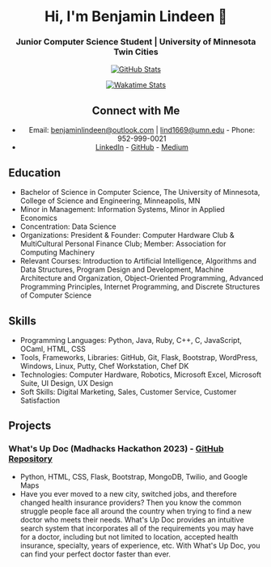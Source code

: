 <div align="center">

# Hi, I'm Benjamin Lindeen 👋

### Junior Computer Science Student | University of Minnesota Twin Cities

[![GitHub Stats](https://github-readme-stats.vercel.app/api?username=BenjaminLindeen&show_icons=true&theme=radical)](https://github.com/BenjaminLindeen)

[![Wakatime Stats](https://github-readme-stats.vercel.app/api/wakatime?username=BenjaminLindeen&theme=radical)](https://wakatime.com/@BenjaminLindeen)

## Connect with Me

- Email: benjaminlindeen@outlook.com | lind1669@umn.edu - Phone: 952-999-0021
- [LinkedIn](https://www.linkedin.com/in/benjaminlindeen) - [GitHub](https://github.com/BenjaminLindeen) - [Medium](https://medium.com/@benjaminlindeen)

</div>

## Education

- Bachelor of Science in Computer Science, The University of Minnesota, College of Science and Engineering, Minneapolis, MN
- Minor in Management: Information Systems, Minor in Applied Economics
- Concentration: Data Science
- Organizations: President & Founder: Computer Hardware Club & MultiCultural Personal Finance Club; Member: Association for Computing Machinery
- Relevant Courses: Introduction to Artificial Intelligence, Algorithms and Data Structures, Program Design and Development, Machine Architecture and Organization, Object-Oriented Programming, Advanced Programming Principles, Internet Programming, and Discrete Structures of Computer Science

## Skills

- Programming Languages: Python, Java, Ruby, C++, C, JavaScript, OCaml, HTML, CSS 
- Tools, Frameworks, Libraries: GitHub, Git, Flask, Bootstrap, WordPress, Windows, Linux, Putty, Chef Workstation, Chef DK
- Technologies: Computer Hardware, Robotics, Microsoft Excel, Microsoft Suite, UI Design, UX Design 
- Soft Skills: Digital Marketing, Sales, Customer Service, Customer Satisfaction

## Projects

### What's Up Doc (Madhacks Hackathon 2023) - [GitHub Repository](https://github.com/Madhacks-2023-WhatsUpDoc)
- Python, HTML, CSS, Flask, Bootstrap, MongoDB, Twilio, and Google Maps
- Have you ever moved to a new city, switched jobs, and therefore changed health insurance providers? Then you know the common struggle people face all around the country when trying to find a new doctor who meets their needs. What's Up Doc provides an intuitive search system that incorporates all of the requirements you may have for a doctor, including but not limited to location, accepted health insurance, specialty, years of experience, etc. With What's Up Doc, you can find your perfect doctor faster than ever.
